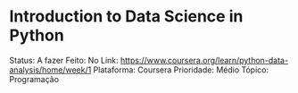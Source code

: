 # Introduction to Data Science in Python

Status: A fazer
Feito: No
Link: https://www.coursera.org/learn/python-data-analysis/home/week/1
Plataforma: Coursera
Prioridade: Médio
Tópico: Programação
